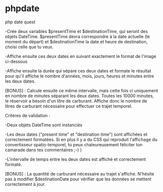 # phpdate
php date quest

-Crée deux variables $presentTime et $destinationTime, qui seront des objets DateTime. $presentTime devra correspondre à la date actuelle (le moment du départ) et $destinationTime la date et heure de destination, choisi celle que tu veux.

-Affiche ensuite ces deux dates en suivant exactement le format de l'image ci-dessous

-Affiche ensuite la durée qui sépare ces deux dates et formate le résultat pour qu'il affiche le nombre d'années, mois, jours, heures et minutes entre les deux dates.

[BONUS] : Calcule ensuite ce même intervalle, mais cette fois ci uniquement en nombre de minutes séparant les deux dates. Toutes les 10000 minutes, le réservoir a besoin d'un litre de carburant. Affiche donc le nombre de litres de carburant nécessaire pour effectuer ce trajet temporel. 

Critères de validation :

-Deux objets DateTime sont instanciés

-Les deux dates ("present time" et "destination time") sont affichées et correctement formatées. Si en plus il y a du CSS qui reproduit l'affichage du convertisseur spatio-temporel, tu peux chaleureusement féliciter ton camarade dans tes commentaires ;-) )

-L'intervalle de temps entre les deux dates est affiché et correctement formaté.

[BONUS] : La quantité de carburant nécessaire au trajet s'affiche. N'hésite pas à modifier $destinationDate pour vérifier que les données se mettent correctement à jour.
